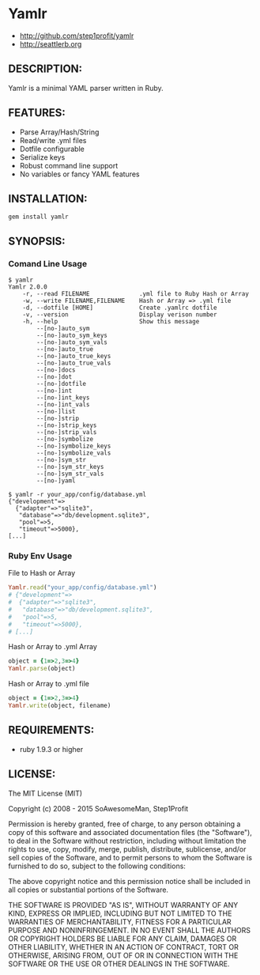 # Yamlr

* http://github.com/step1profit/yamlr
* http://seattlerb.org

## DESCRIPTION:

Yamlr is a minimal YAML parser written in Ruby.

## FEATURES:

* Parse Array/Hash/String
* Read/write .yml files
* Dotfile configurable
* Serialize keys
* Robust command line support
* No variables or fancy YAML features

## INSTALLATION:
```
gem install yamlr
```

## SYNOPSIS:

### Comand Line Usage

```
$ yamlr
Yamlr 2.0.0
    -r, --read FILENAME              .yml file to Ruby Hash or Array
    -w, --write FILENAME,FILENAME    Hash or Array => .yml file
    -d, --dotfile [HOME]             Create .yamlrc dotfile
    -v, --version                    Display verison number
    -h, --help                       Show this message
        --[no-]auto_sym
        --[no-]auto_sym_keys
        --[no-]auto_sym_vals
        --[no-]auto_true
        --[no-]auto_true_keys
        --[no-]auto_true_vals
        --[no-]docs
        --[no-]dot
        --[no-]dotfile
        --[no-]int
        --[no-]int_keys
        --[no-]int_vals
        --[no-]list
        --[no-]strip
        --[no-]strip_keys
        --[no-]strip_vals
        --[no-]symbolize
        --[no-]symbolize_keys
        --[no-]symbolize_vals
        --[no-]sym_str
        --[no-]sym_str_keys
        --[no-]sym_str_vals
        --[no-]yaml

$ yamlr -r your_app/config/database.yml
{"development"=>
  {"adapter"=>"sqlite3",
   "database"=>"db/development.sqlite3",
   "pool"=>5,
   "timeout"=>5000},
[...]
```

### Ruby Env Usage

File to Hash or Array
```ruby
Yamlr.read("your_app/config/database.yml")
# {"development"=>
#  {"adapter"=>"sqlite3",
#   "database"=>"db/development.sqlite3",
#   "pool"=>5,
#   "timeout"=>5000},
# [...]
```

Hash or Array to .yml Array
```ruby
object = {1=>2,3=>4}
Yamlr.parse(object)
```

Hash or Array to .yml file
```ruby
object = {1=>2,3=>4}
Yamlr.write(object, filename)
```
## REQUIREMENTS:

* ruby 1.9.3 or higher

## LICENSE:

The MIT License (MIT)

Copyright (c) 2008 - 2015 SoAwesomeMan, Step1Profit

Permission is hereby granted, free of charge, to any person obtaining a copy
of this software and associated documentation files (the "Software"), to deal
in the Software without restriction, including without limitation the rights
to use, copy, modify, merge, publish, distribute, sublicense, and/or sell
copies of the Software, and to permit persons to whom the Software is
furnished to do so, subject to the following conditions:

The above copyright notice and this permission notice shall be included in
all copies or substantial portions of the Software.

THE SOFTWARE IS PROVIDED "AS IS", WITHOUT WARRANTY OF ANY KIND, EXPRESS OR
IMPLIED, INCLUDING BUT NOT LIMITED TO THE WARRANTIES OF MERCHANTABILITY,
FITNESS FOR A PARTICULAR PURPOSE AND NONINFRINGEMENT. IN NO EVENT SHALL THE
AUTHORS OR COPYRIGHT HOLDERS BE LIABLE FOR ANY CLAIM, DAMAGES OR OTHER
LIABILITY, WHETHER IN AN ACTION OF CONTRACT, TORT OR OTHERWISE, ARISING FROM,
OUT OF OR IN CONNECTION WITH THE SOFTWARE OR THE USE OR OTHER DEALINGS IN
THE SOFTWARE.

